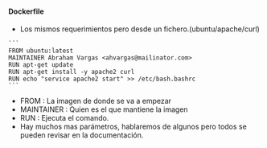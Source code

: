 ####   Dockerfile
- Los mismos requerimientos pero desde un fichero.(ubuntu/apache/curl)
<!-- .element: class="fragment"  -->
    ```
    FROM ubuntu:latest
    MAINTAINER Abraham Vargas <ahvargas@mailinator.com>
    RUN apt-get update
    RUN apt-get install -y apache2 curl
    RUN echo "service apache2 start" >> /etc/bash.bashrc
    ```
<!-- .element: class="fragment"  -->

- FROM : La imagen de donde se va a empezar <!-- .element: class="fragment"  -->
- MAINTAINER : Quien es el que mantiene la imagen <!-- .element: class="fragment"  -->
- RUN : Ejecuta el comando. <!-- .element: class="fragment"  -->
- Hay muchos mas parámetros, hablaremos de algunos pero todos se pueden revisar en la documentación.<!-- .element: class="fragment"  -->
